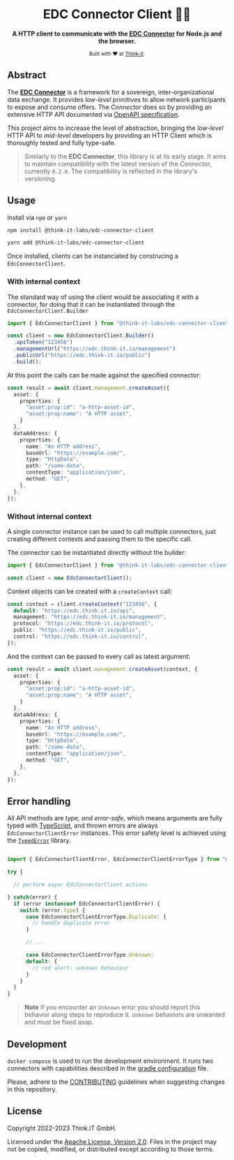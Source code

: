 <div align="center">
  <h1>EDC Connector Client 👩‍🚀</h1>
  <p>
    <b>
      A HTTP client to communicate with the <a href="https://github.com/eclipse-edc/Connector">EDC Connector</a> for Node.js and the browser.
    </b>
  </p>
  <sub>
    Built with ❤️ at <a href="https://think-it.io">Think-it</a>.
  </sub>
</div>

## Abstract

The [**EDC Connector**](https://github.com/eclipse-edc/Connector) is a framework for a sovereign, inter-organizational
data exchange. It provides _low-level_ primitives to allow network participants to expose and consume offers.
The _Connector_ does so by providing an extensive HTTP API documented via
[OpenAPI specification](https://github.com/eclipse-edc/Connector/blob/a6fdb2a0b4360629ec562e11ae19d077162200b7/resources/openapi/openapi.yaml).

This project aims to increase the level of abstraction, bringing the _low-level_ HTTP API to _mid-level_
developers by providing an HTTP Client which is thoroughly tested and fully type-safe.

> Similarly to the **EDC Connector**, this library is at its early stage.
> It aims to maintain compatibility with the latest version of the _Connector_, currently `0.2.0`.
> The compatibility is reflected in the library's versioning.

## Usage

Install via `npm` or `yarn`

```sh
npm install @think-it-labs/edc-connector-client
```

```sh
yarn add @think-it-labs/edc-connector-client
```

Once installed, clients can be instanciated by construcing a `EdcConnectorClient`.

### With internal context

The standard way of using the client would be associating it with a connector,
for doing that it can be instantiated through the `EdcConnectorClient.Builder`

```ts
import { EdcConnectorClient } from "@think-it-labs/edc-connector-client"

const client = new EdcConnectorClient.Builder()
  .apiToken("123456")
  .managementUrl("https://edc.think-it.io/management")
  .publicUrl("https://edc.think-it.io/public")
  .build();
```

At this point the calls can be made against the specified connector:
```ts
const result = await client.management.createAsset({
  asset: {
    properties: {
      "asset:prop:id": "a-http-asset-id",
      "asset:prop:name": "A HTTP asset",
    }
  },
  dataAddress: {
    properties: {
      name: "An HTTP address",
      baseUrl: "https://example.com/",
      type: "HttpData",
      path: "/some-data",
      contentType: "application/json",
      method: "GET",
    },
  },
});
```

### Without internal context

A single connector instance can be used to call multiple connectors, just creating
different contexts and passing them to the specific call.

The connector can be instantiated directly without the builder:
```ts
import { EdcConnectorClient } from "@think-it-labs/edc-connector-client"

const client = new EdcConnectorClient();
```

Context objects can be created with a `createContext` call:
```ts
const context = client.createContext("123456", {
  default: "https://edc.think-it.io/api",
  management: "https://edc.think-it.io/management",
  protocol: "https://edc.think-it.io/protocol",
  public: "https://edc.think-it.io/public",
  control: "https://edc.think-it.io/control",
});
```

And the context can be passed to every call as latest argument:
```ts
const result = await client.management.createAsset(context, {
  asset: {
    properties: {
      "asset:prop:id": "a-http-asset-id",
      "asset:prop:name": "A HTTP asset",
    }
  },
  dataAddress: {
    properties: {
      name: "An HTTP address",
      baseUrl: "https://example.com/",
      type: "HttpData",
      path: "/some-data",
      contentType: "application/json",
      method: "GET",
    },
  },
});
```

## Error handling

All API methods are _type, and error-safe_, which means arguments are fully typed
with [TypeScript](https://www.typescriptlang.org/), and thrown errors are always
`EdcConnectorClientError` instances. This error safety level is achieved using the
[`TypedError`](https://github.com/Think-iT-Labs/typed-error) library.

```ts

import { EdcConnectorClientError, EdcConnectorClientErrorType } from "@think-it-labs/edc-connector-client"

try {

  // perform async EdcConnectorClient actions

} catch(error) {
  if (error instanceof EdcConnectorClientError) {
    switch (error.type) {
      case EdcConnectorClientErrorType.Duplicate: {
        // handle duplicate error
      }

      // ...

      case EdcConnectorClientErrorType.Unknown:
      default: {
        // red alert: unknown behaviour
      }
    }
  }
}

```

> **Note** if you encounter an `Unknown` error you should report this behavior
> along steps to reproduce it. `Unknown` behaviors are unwanted and must be fixed asap.

## Development

`docker compose` is used to run the development environment. It runs two
connectors with capabilities described in the
[gradle configuration](connector/build.gradle.kts) file.

Please, adhere to the [CONTRIBUTING](CONTRIBUTING.md) guidelines when suggesting
changes in this repository.

## License

Copyright 2022-2023 Think.iT GmbH.

Licensed under the [Apache License, Version 2.0](LICENSE). Files in the project
may not be copied, modified, or distributed except according to those terms.

